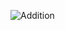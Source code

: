 ![Addition]([https://raw.githubusercontent.com/Shaki-dot/MathPractise/refs/heads/main/Addition.jpg])

